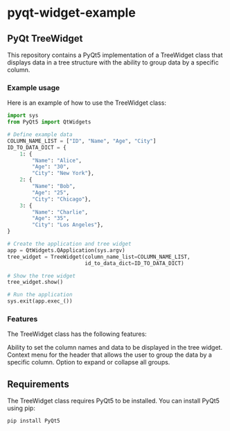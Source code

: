 # pyqt-widget-example
## PyQt TreeWidget
This repository contains a PyQt5 implementation of a TreeWidget class that displays data in a tree structure with the ability to group data by a specific column.

### Example usage
Here is an example of how to use the TreeWidget class:

```python
import sys
from PyQt5 import QtWidgets

# Define example data
COLUMN_NAME_LIST = ["ID", "Name", "Age", "City"]
ID_TO_DATA_DICT = {
    1: {
        "Name": "Alice", 
        "Age": "30", 
        "City": "New York"},
    2: {
        "Name": "Bob", 
        "Age": "25", 
        "City": "Chicago"},
    3: {
        "Name": "Charlie", 
        "Age": "35", 
        "City": "Los Angeles"},
}

# Create the application and tree widget
app = QtWidgets.QApplication(sys.argv)
tree_widget = TreeWidget(column_name_list=COLUMN_NAME_LIST, 
                         id_to_data_dict=ID_TO_DATA_DICT)

# Show the tree widget
tree_widget.show()

# Run the application
sys.exit(app.exec_())
```
### Features
The TreeWidget class has the following features:

Ability to set the column names and data to be displayed in the tree widget.
Context menu for the header that allows the user to group the data by a specific column.
Option to expand or collapse all groups.
## Requirements
The TreeWidget class requires PyQt5 to be installed. You can install PyQt5 using pip:

```
pip install PyQt5
```
